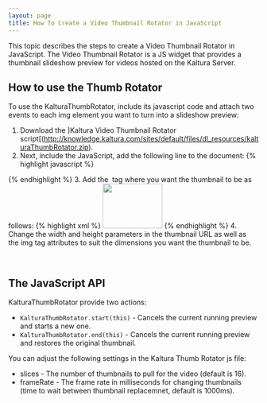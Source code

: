 ```yaml
---
layout: page
title: How To Create a Video Thumbnail Rotator in JavaScript
---
```


This topic describes the steps to create a Video Thumbnail Rotator in JavaScript. The Video Thumbnail Rotator is a JS widget that provides a thumbnail slideshow preview for videos hosted on the Kaltura Server.

## How to use the Thumb Rotator  

To use the KalturaThumbRotator, include its javascript code and attach two events to each img element you want to turn into a slideshow preview:

1.  Download the ]Kaltura Video Thumbnail Rotator script[(http://knowledge.kaltura.com/sites/default/files/dl_resources/kalturaThumbRotator.zip).
2.  Next, include the JavaScript, add the following line to the document:
{% highlight javascript %}
<script type="text/javascript" src="kaltura\_thumb\_rotator.js"></script>
{% endhighlight %}
3.  Add the **<img>** tag where you want the thumbnail to be as follows:
{% highlight xml %}
<img src="http://cdn.kaltura.com/p/309/sp/0/thumbnail/entry\_id/1\_gdmcbimk/width/120/height/90" width="120" height="90" onmouseover="KalturaThumbRotator.start(this)" onmouseout="KalturaThumbRotator.end(this)">
{% endhighlight %}
4.  Change the width and height parameters in the thumbnail URL as well as the img tag attributes to suit the dimensions you want the thumbnail to be.

 
## The JavaScript API  

KalturaThumbRotator provide two actions:

* `KalturaThumbRotator.start(this)` - Cancels the current running preview and starts a new one. 
* `KalturaThumbRotator.end(this)` - Cancels the current running preview and restores the original thumbnail.


You can adjust the following settings in the Kaltura Thumb Rotator js file:

* slices - The number of thumbnails to pull for the video (default is 16).
* frameRate - The frame rate in milliseconds for changing thumbnails (time to wait between thumbnail replacemnet, default is 1000ms).
